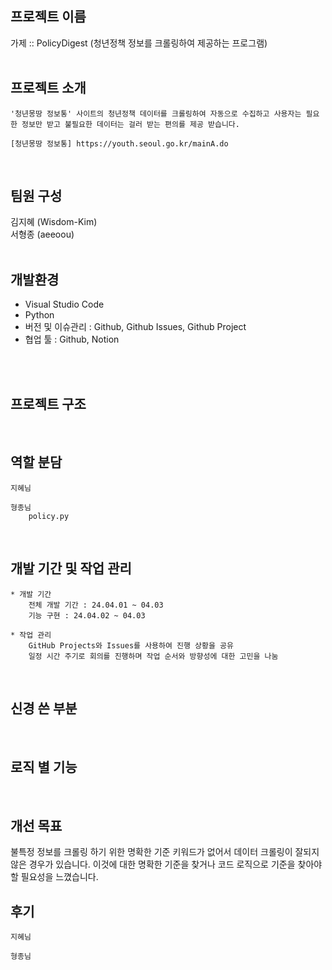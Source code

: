## 프로젝트 이름
가제 :: PolicyDigest (청년정책 정보를 크롤링하여 제공하는 프로그램)
<br>
<br>


## 프로젝트 소개

    '청년몽땅 정보통' 사이트의 청년정책 데이터를 크롤링하여 자동으로 수집하고 사용자는 필요한 정보만 받고 불필요한 데이터는 걸러 받는 편의를 제공 받습니다.
    
    [청년몽땅 정보통] https://youth.seoul.go.kr/mainA.do
<br>    

## 팀원 구성
김지혜 (Wisdom-Kim)<br>
서형종 (aeeoou)
<br>
<br>

## 개발환경
* Visual Studio Code<br>
* Python<br>
* 버전 및 이슈관리 : Github, Github Issues, Github Project<br>
* 협업 툴 : Github, Notion<br>
<br>
<br>


## 프로젝트 구조
<br>

## 역할 분담
    지혜님

    형종님
        policy.py
<br>

## 개발 기간 및 작업 관리
    * 개발 기간
        전체 개발 기간 : 24.04.01 ~ 04.03
        기능 구현 : 24.04.02 ~ 04.03
    
    * 작업 관리
        GitHub Projects와 Issues를 사용하여 진행 상황을 공유
        일정 시간 주기로 회의를 진행하며 작업 순서와 방향성에 대한 고민을 나눔
<br>

## 신경 쓴 부분
<br>

## 로직 별 기능
<br>

## 개선 목표
불특정 정보를 크롤링 하기 위한 명확한 기준 키워드가 없어서 데이터 크롤링이 잘되지 않은 경우가 있습니다. 이것에 대한 명확한 기준을 찾거나 코드 로직으로 기준을 찾아야 할 필요성을 느꼈습니다. 
<br>

## 후기
    지혜님

    형종님
